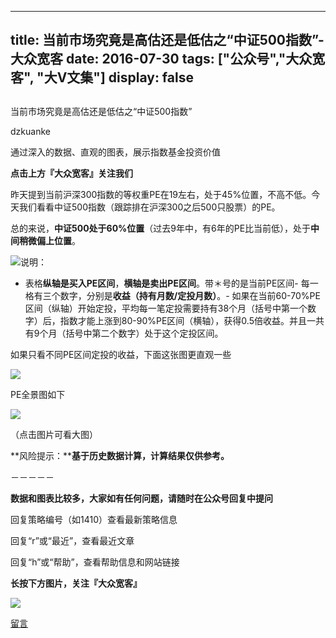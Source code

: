 
---
title:   当前市场究竟是高估还是低估之“中证500指数”-大众宽客
date: 2016-07-30
tags: ["公众号","大众宽客", "大V文集"]
display: false
---


## 



当前市场究竟是高估还是低估之“中证500指数”




dzkuanke




通过深入的数据、直观的图表，展示指数基金投资价值


**点击上方『大众宽客』关注我们**



昨天提到当前沪深300指数的等权重PE在19左右，处于45%位置，不高不低。今天我们看看中证500指数（跟踪排在沪深300之后500只股票）的PE。



总的来说，**中证500处于60%位置**（过去9年中，有6年的PE比当前低），处于**中间稍微偏上位置**。



<img data-s="300,640" data-type="png" src="http://mmbiz.qpic.cn/mmbiz_png/PKw3FQPmhIjZjhxYEanXEueSN5ecbichrJ3t0d3b7T188sTdpSbU3f6zG1FodrYudSJztzs8P7Vg9Z9ZKCcn4iaw/0?wx_fmt=png" data-ratio="0.4802158273381295" data-w=""/>说明：
- 表格**纵轴是买入PE区间**，**横轴是卖出PE区间**。带＊号的是当前PE区间- 每一格有三个数字，分别是**收益（持有月数/定投月数）**。- 如果在当前60-70%PE区间（纵轴）开始定投，平均每一笔定投需要持有38个月（括号中第一个数字）后，指数才能上涨到80-90%PE区间（横轴），获得0.5倍收益。并且一共有9个月（括号中第二个数字）处于这个定投区间。




如果只看不同PE区间定投的收益，下面这张图更直观一些

<img data-s="300,640" data-type="png" src="http://mmbiz.qpic.cn/mmbiz_png/PKw3FQPmhIjZjhxYEanXEueSN5ecbichr1iapOKcQktn3RQSkkp5ia2kj6qibyxOAprw9UgxPj0c9GE21zyXOHetaA/0?wx_fmt=png" data-ratio="0.6960431654676259" data-w=""/>

PE全景图如下

<img data-s="300,640" data-type="png" src="http://mmbiz.qpic.cn/mmbiz_png/PKw3FQPmhIjZjhxYEanXEueSN5ecbichrSXocOOaXAJlPFbg6cjgyvbcl3mU56x2Bia0YxgCAk8dhIrfYOgiaibicAw/0?wx_fmt=png" data-ratio="0.5341726618705036" data-w=""/>



（点击图片可看大图）







**风险提示：****基于历史数据计算，计算结果仅供参考。**





－－－－－

**数据和图表比较多，大家如有任何问题，请随时在公众号回复中提问**



回复策略编号（如1410）查看最新策略信息

回复“r”或“最近”，查看最近文章

回复“h”或“帮助”，查看帮助信息和网站链接





**长按下方图片，关注『大众宽客』**

<img data-s="300,640" data-type="png" data-ratio="1" data-w="129" width="auto" width="auto" src="http://mmbiz.qpic.cn/mmbiz/PKw3FQPmhIjpOw70YiaHYQTPb4TKoqns9M2zxiaLBv1cUZiaEHqVweTjuaW7lzQUemHLxv6k8MpLq8r6cvFhqmDfg/640?wx_fmt=png" style="box-sizing: border-box !important; word-wrap: break-word !important; width: auto !important; visibility: visible !important;"/>











[留言](javascript:;)


